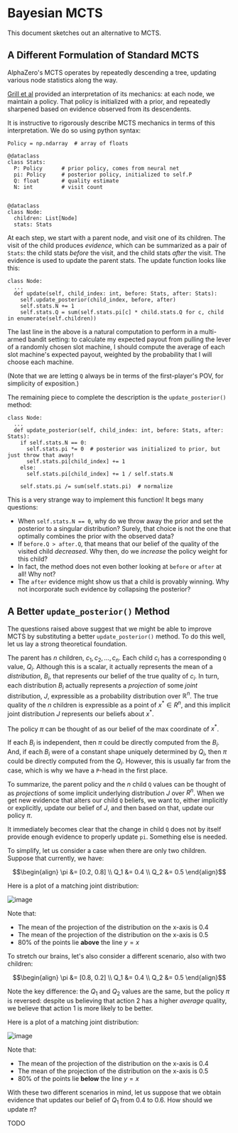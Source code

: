 # Bayesian MCTS

This document sketches out an alternative to MCTS.

## A Different Formulation of Standard MCTS

AlphaZero's MCTS operates by repeatedly descending a tree, updating various node statistics along the way.

[Grill et al](https://arxiv.org/abs/2007.12509) provided an interpretation of its mechanics: at each node,
we maintain a policy. That policy is initialized with a prior, and repeatedly sharpened based on evidence observed from
its descendents.

It is instructive to rigorously describe MCTS mechanics in terms of this interpretation. We do so
using python syntax:

```
Policy = np.ndarray  # array of floats

@dataclass
class Stats:
  P: Policy      # prior policy, comes from neural net
  pi: Policy     # posterior policy, initialized to self.P
  Q: float       # quality estimate
  N: int         # visit count


@dataclass
class Node:
  children: List[Node]
  stats: Stats
```

At each step, we start with a parent node, and visit one of its children. The visit of the child produces
_evidence_, which can be summarized as a pair of `Stats`: the child stats _before_ the visit, and the
child stats _after_ the visit. The evidence is used to update the parent stats. The update function
looks like this:

```
class Node:
  ...
  def update(self, child_index: int, before: Stats, after: Stats):
    self.update_posterior(child_index, before, after)
    self.stats.N += 1
    self.stats.Q = sum(self.stats.pi[c] * child.stats.Q for c, child in enumerate(self.children))
```

The last line in the above is a natural computation to perform in a multi-armed
bandit setting: to calculate my expected payout from pulling the lever of a randomly
chosen slot machine, I should compute the average of each slot machine's expected payout, weighted by
the probability that I will choose each machine.

(Note that we are letting `Q` always be in terms of the first-player's POV, for simplicity of exposition.)

The remaining piece to complete the description is the `update_posterior()` method:

```
class Node:
  ...
  def update_posterior(self, child_index: int, before: Stats, after: Stats):
    if self.stats.N == 0:
      self.stats.pi *= 0  # posterior was initialized to prior, but just throw that away!
      self.stats.pi[child_index] += 1
    else:
      self.stats.pi[child_index] += 1 / self.stats.N

    self.stats.pi /= sum(self.stats.pi)  # normalize
```

This is a very strange way to implement this function! It begs many questions:

- When `self.stats.N == 0`, why do we throw away the prior and set the posterior to a singular distribution? Surely, that choice is not the one that optimally combines the prior with the observed data?
- If `before.Q > after.Q`, that means that our belief of the quality of the visited child _decreased_. Why then, do we _increase_ the policy weight for this child?
- In fact, the method does not even bother looking at `before` or `after` at all! Why not?
- The `after` evidence might show us that a child is provably winning. Why not incorporate such evidence by collapsing the posterior?

## A Better `update_posterior()` Method

The questions raised above suggest that we might be able to improve MCTS by substituting a better `update_posterior()` method.
To do this well, let us lay a strong theoretical foundation.

The parent has $n$ children, $c_1, c_2, \ldots, c_n$. Each child $c_i$ has a corresponding `Q` value, $Q_i$. Although this is
a scalar, it actually represents the mean of a _distribution_, $B_i$, that represents our belief of the true quality of $c_i$.
In turn, each distribution $B_i$ actually represents a _projection_ of some _joint_ distribution, $J$, expressible as a probability
distribution over $\mathbb{R}^n$. The true quality of the $n$ children is expressible as a point of $x^* \in R^n$, and this implicit joint
distribution $J$ represents our beliefs about $x^*$.

The policy $\pi$ can be thought of as our belief of the max coordinate of $x^*$.

If each $B_i$ is independent, then $\pi$ could be directly computed from the $B_i$. And, if each $B_i$ were of a constant shape
uniquely determined by $Q_i$, then $\pi$ could be directly computed from the $Q_i$. However, this is usually far from the case, which
is why we have a `P`-head in the first place.

To summarize, the parent policy and the $n$ child `Q` values can be thought of as _projections_ of some implicit underlying
distribution $J$ over $R^n$. When we get new evidence that alters our child `Q` beliefs, we want to, either implicitly or explicitly,
update our belief of $J$, and then based on that, update our policy $\pi$.

It immediately becomes clear that the change in child `Q` does not by itself provide enough evidence to properly update `pi`.
Something else is needed.

To simplify, let us consider a case when there are only two children. Suppose that currently, we have:

```math
\begin{align}
\pi &= [0.2, 0.8]  \\
Q_1 &= 0.4  \\
Q_2 &= 0.5
\end{align}
```

Here is a plot of a matching joint distribution:

![image](https://github.com/user-attachments/assets/beba97e3-1654-4549-bac9-91886f9d11c5)

Note that:

- The mean of the projection of the distribution on the x-axis is 0.4
- The mean of the projection of the distribution on the x-axis is 0.5
- 80% of the points lie **above** the line $y=x$

To stretch our brains, let's also consider a different scenario, also with two children:

```math
\begin{align}
\pi &= [0.8, 0.2]  \\
Q_1 &= 0.4  \\
Q_2 &= 0.5
\end{align}
```

Note the key difference: the $Q_1$ and $Q_2$ values are the same, but the policy $\pi$ is reversed:
despite us believing that action 2 has a higher _average_ quality, we believe that action 1 is more likely
to be better.

Here is a plot of a matching joint distribution:

![image](https://github.com/user-attachments/assets/127e390d-33ee-4698-9350-c21c26394692)

Note that:

- The mean of the projection of the distribution on the x-axis is 0.4
- The mean of the projection of the distribution on the x-axis is 0.5
- 80% of the points lie **below** the line $y=x$

With these two different scenarios in mind, let us suppose that we obtain evidence that updates our belief of
$Q_1$ from $0.4$ to $0.6$. How should we update $\pi$?

TODO
